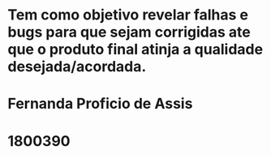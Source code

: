# Tem como objetivo revelar falhas e bugs para que sejam corrigidas ate que o produto final atinja a qualidade desejada/acordada.

# Fernanda Proficio de Assis
# 1800390

